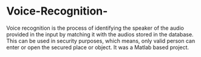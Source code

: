 # Voice-Recognition-
Voice recognition is the process of identifying the speaker of the audio provided in the input by matching it with the audios stored in the database. This can be used in security purposes, which means, only valid person can enter or open the secured place or object. It was a Matlab based project.

